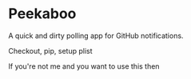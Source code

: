 # Peekaboo

A quick and dirty polling app for GitHub notifications.

Checkout, pip, setup plist


If you're not me and you want to use this then 
